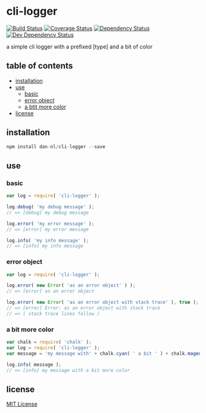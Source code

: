 # cli-logger
[![Build Status][travis-image]][travis-url] [![Coverage Status][coveralls-image]][coveralls-url] [![Dependency Status][david-dm-image]][david-dm-url] [![Dev Dependency Status][david-dm-dev-image]][david-dm-dev-url]

a simple cli logger with a prefixed [type] and a bit of color

## table of contents
* [installation](#installation)
* [use](#use)
    * [basic](#basic)
    * [error object](#error-object)
    * [a btit more color](#a-bit-more-color)
* [license](#license)

## installation
```javascript
npm install dan-nl/cli-logger --save
```

## use
### basic
```javascript
var log = require( 'cli-logger' );

log.debug( 'my debug message' );
// => [debug] my debug message

log.error( 'my error message' ); 
// => [error] my error message

log.info( 'my info message' );
// => [info] my info message
```

### error object
```javascript
var log = require( 'cli-logger' );

log.error( new Error( 'as an error object' ) ); 
// => [error] as an error object

log.error( new Error( 'as an error object with stack trace' ), true );
// => [error] Error: as an error object with stack trace 
// => ( stack trace lines follow )
```

### a bit more color
```javascript
var chalk = require( 'chalk' );
var log = require( 'cli-logger' );
var message = 'my message with' + chalk.cyan( ' a bit ' ) + chalk.magenta( 'more color' );

log.info( message ); 
// => [info] my message with a bit more color
```


## license
[MIT License][mit-license]

[coveralls-image]: https://coveralls.io/repos/github/dan-nl/cli-logger/badge.svg?branch=master
[coveralls-url]: https://coveralls.io/github/dan-nl/cli-logger?branch=master
[david-dm-image]: https://david-dm.org/dan-nl/cli-logger.svg
[david-dm-url]: https://david-dm.org/dan-nl/cli-logger
[david-dm-dev-image]: https://david-dm.org/dan-nl/cli-logger/dev-status.svg
[david-dm-dev-url]: https://david-dm.org/dan-nl/cli-logger?type=dev
[mit-license]: https://raw.githubusercontent.com/dan-nl/cli-logger/master/license.txt
[travis-image]: https://travis-ci.org/dan-nl/cli-logger.svg?branch=master
[travis-url]: https://travis-ci.org/dan-nl/cli-logger
